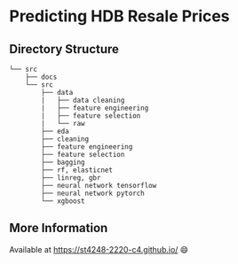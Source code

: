 # Predicting HDB Resale Prices

## Directory Structure

```
└── src
    ├── docs
    └── src
        ├── data
        |   ├── data cleaning
        |   ├── feature engineering
        |   ├── feature selection
        |   └── raw
        ├── eda
        ├── cleaning
        ├── feature engineering
        ├── feature selection
        ├── bagging
        ├── rf, elasticnet
        ├── linreg, gbr
        ├── neural network tensorflow
        ├── neural network pytorch
        └── xgboost
```

## More Information

Available at https://st4248-2220-c4.github.io/ :smile:
